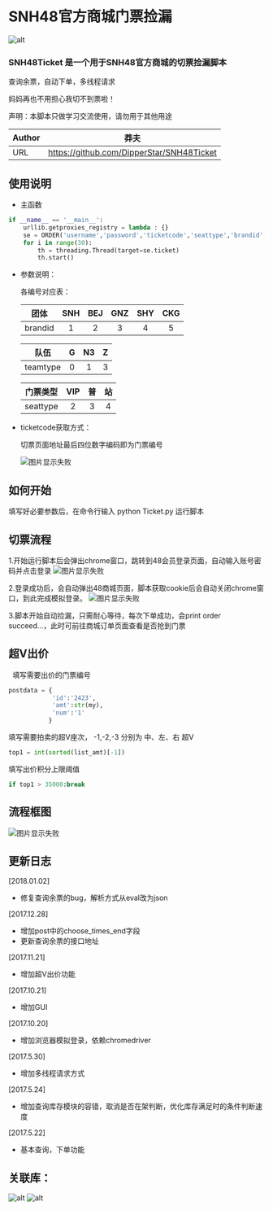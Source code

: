 # SNH48官方商城门票捡漏
![alt](https://img.shields.io/badge/Python-2.7-brightgreen.svg)

### SNH48Ticket 是一个用于SNH48官方商城的切票捡漏脚本

查询余票，自动下单，多线程请求

妈妈再也不用担心我切不到票啦！

声明：本脚本只做学习交流使用，请勿用于其他用途

|Author|莽夫|
|---|---
|URL|https://github.com/DipperStar/SNH48Ticket

## 使用说明

* 主函数
```Python
if __name__ == '__main__':
    urllib.getproxies_registry = lambda : {}
    se = ORDER('username','password','ticketcode','seattype','brandid','teamtype')
    for i in range(30):
        th = threading.Thread(target=se.ticket)
        th.start()
```
* 参数说明：

    各编号对应表：

    |团体|SNH|BEJ|GNZ|SHY|CKG|
    |:---:|:---:|:---:|:---:|:---:|:---:
    |brandid|1|2|3|4|5

    |队伍|G|N3|Z|
    |:---:|:---:|:---:|:---:
    |teamtype|0|1|3

    |门票类型|VIP|普|站|
    |:---:|:---:|:---:|:---:
    |seattype|2|3|4

* ticketcode获取方式：

    切票页面地址最后四位数字编码即为门票编号
    
    ![图片显示失败](https://wx2.sinaimg.cn/mw690/853af3eegy1fn2pathyl7j20nf0ia7cm.jpg)

## 如何开始

填写好必要参数后，在命令行输入 python Ticket.py 运行脚本

## 切票流程

1.开始运行脚本后会弹出chrome窗口，跳转到48会员登录页面，自动输入账号密码并点击登录
![图片显示失败](https://wx2.sinaimg.cn/mw690/853af3eegy1fn2pathszbj20le0e3wgf.jpg)

2.登录成功后，会自动弹出48商城页面，脚本获取cookie后会自动关闭chrome窗口，到此完成模拟登录。
![图片显示失败](https://wx4.sinaimg.cn/mw690/853af3eegy1fn2patmfryj210o0k71kx.jpg)

3.脚本开始自动捡漏，只需耐心等待，每次下单成功，会print order succeed...，此时可前往商城订单页面查看是否抢到门票

## 超V出价
  
填写需要出价的门票编号

```Python
postdata = {
            'id':'2423',
            'amt':str(my),
            'num':'1'
           }
```

填写需要拍卖的超V座次， -1,-2,-3 分别为 中、左、右 超V

```Python
top1 = int(sorted(list_amt)[-1])
```

填写出价积分上限阈值

```Python
if top1 > 35000:break
```

## 流程框图
![图片显示失败](https://wx4.sinaimg.cn/mw690/853af3eegy1fn2ro3n3c2j20qd0ecjs8.jpg)

## 更新日志
[2018.01.02]

* 修复查询余票的bug，解析方式从eval改为json

[2017.12.28]

* 增加post中的choose_times_end字段
* 更新查询余票的接口地址

[2017.11.21]

* 增加超V出价功能

[2017.10.21]

* 增加GUI

[2017.10.20]

* 增加浏览器模拟登录，依赖chromedriver

[2017.5.30]

* 增加多线程请求方式

[2017.5.24] 

* 增加查询库存模块的容错，取消是否在架判断，优化库存满足时的条件判断速度

[2017.5.22]

* 基本查询，下单功能

## 关联库：

![alt](https://img.shields.io/badge/requests--green.svg) ![alt](https://img.shields.io/badge/selenium--yellowgreen.svg)
